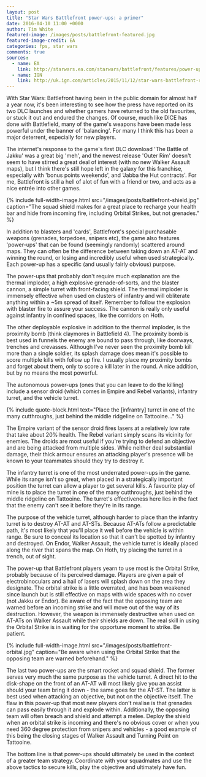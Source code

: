 ```yaml
---
layout: post
title: "Star Wars Battlefront power-ups: a primer"
date: 2016-04-10 11:00 +0000
author: Tim White
featured-image: /images/posts/battlefront-featured.jpg
featured-image-credit: EA
categories: fps, star wars
comments: true
sources:
  - name: EA
    link: http://starwars.ea.com/starwars/battlefront/features/power-ups
  - name: IGN
    link: http://uk.ign.com/articles/2015/11/12/star-wars-battlefront-review
---
```


With Star Wars: Battlefront having been in the public domain for almost half a year now, it's been interesting to see how the press have reported on its two DLC launches and whether gamers have returned to the old favourites, or stuck it out and endured the changes. Of course, much like DICE has done with Battlefield, many of the game's weapons have been made less powerful under the banner of 'balancing'. For many I think this has been a major deterrent, especially for new players.

The internet's response to the game's first DLC download 'The Battle of Jakku' was a great big 'meh', and the newest release 'Outer Rim' doesn't seem to have stirred a great deal of interest (with no new Walker Assault maps), but I think there's still hope left in the galaxy for this franchise, especially with 'bonus points weekends', and 'Jabba the Hut contracts'. For me, Battlefront is still a hell of alot of fun with a friend or two, and acts as a nice entrée into other games.

{% include full-width-image.html src="/images/posts/battlefront-shield.jpg" caption="The squad shield makes for a great place to recharge your health bar and hide from incoming fire, including Orbital Strikes, but not grenades." %}

In addition to blasters and 'cards', Battlefront's special purchasable weapons (grenades, torpedoes, snipers etc), the game also features 'power-ups' that can be found (seemingly randomly) scattered around maps. They can often be the difference between taking down an AT-AT and winning the round, or losing and incredibly useful when used strategically. Each power-up has a specific (and usually fairly obvious) purpose.

The power-ups that probably don't require much explanation are the thermal imploder, a high explosive grenade-of-sorts, and the blaster cannon, a simple turret with front-facing shield. The thermal imploder is immensely effective when used on clusters of infantry and will obliterate anything within a ~5m spread of itself. Remember to follow the explosion with blaster fire to assure your success. The cannon is really only useful against infantry in confined spaces, like the corridors on Hoth.

The other deployable explosive in addition to the thermal imploder, is the proximity bomb (think claymores in Battlefield 4). The proximity bomb is best used in funnels the enemy are bound to pass through, like doorways, trenches and crevasses. Although I've never seen the proximity bomb kill more than a single soldier, its splash damage does mean it's possible to score multiple kills with follow up fire. I usually place my proximity bombs and forget about them, only to score a kill later in the round. A nice addition, but by no means the most powerful.

The autonomous power-ups (ones that you can leave to do the killing) include a sensor droid (which comes in Empire and Rebel variants), infantry turret, and the vehicle turret.

{% include quote-block.html text="Place the [infrantry] turret in one of the many cutthroughs, just behind the middle ridgeline on Tattooine..." %}

The Empire variant of the sensor droid fires lasers at a relatively low rate that take about 20% health. The Rebel variant simply scans its vicinity for enemies. The droids are most useful if you're trying to defend an objective and are being attacked from multiple sides. While neither deal substantial damage, their thick armour ensures an attacking player's presence will be known to your teammates should they try to destroy it.

The infantry turret is one of the most underrated power-ups in the game. While its range isn't so great, when placed in a strategically important position the turret can allow a player to get several kills. A favourite play of mine is to place the turret in one of the many cutthroughs, just behind the middle ridgeline on Tattooine. The turret's effectiveness here lies in the fact that the enemy can't see it before they're in its range.

The purpose of the vehicle turret, although harder to place than the infantry turret is to destroy AT-AT and AT-STs. Because AT-ATs follow a predictable path, it's most likely that you'll place it well before the vehicle is within range. Be sure to conceal its location so that it can't be spotted by infantry and destroyed. On Endor, Walker Assault, the vehicle turret is ideally placed along the river that spans the map. On Hoth, try placing the turret in a trench, out of sight.

The power-up that Battlefront players yearn to use most is the Orbital Strike, probably because of its perceived damage. Players are given a pair of electrobinoculars and a hail of lasers will splash down on the area they designate. The orbital strike is a little overrated, and has been weakened since launch but is still effective on maps with wide spaces with no cover (not Jakku or Endor). Be aware of the fact that the opposing team are warned before an incoming strike and will move out of the way of its destruction. However, the weapon is immensely destructive when used on AT-ATs on Walker Assault while their shields are down. The real skill in using the Orbital Strike is in waiting for the opportune moment to strike. Be patient.

{% include full-width-image.html src="/images/posts/battlefront-orbital.jpg" caption="Be aware when using the Orbital Strike that the opposing team are warned beforehand." %}

The last two power-ups are the smart rocket and squad shield. The former serves very much the same purpose as the vehicle turret. A direct hit to the disk-shape on the front of an AT-AT will most likely give you an assist should your team bring it down - the same goes for the AT-ST. The latter is best used when attacking an objective, but not on the objective itself. The flaw in this power-up that most new players don't realise is that grenades can pass easily through it and explode within. Additionally, the opposing team will often breach and shield and attempt a melee. Deploy the shield when an orbital strike is incoming and there's no obvious cover or when you need 360 degree protection from snipers and vehicles - a good example of this being the closing stages of Walker Assault and Turning Point on Tattooine.

The bottom line is that power-ups should ultimately be used in the context of a greater team strategy. Coordinate with your squadmates and use the above tactics to secure kills, play the objective and ultimately have fun.
